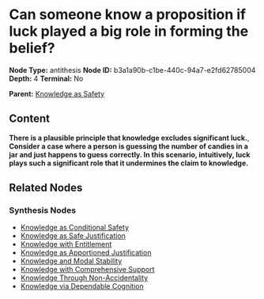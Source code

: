 # Can someone know a proposition if luck played a big role in forming the belief?

**Node Type:** antithesis
**Node ID:** b3a1a90b-c1be-440c-94a7-e2fd62785004
**Depth:** 4
**Terminal:** No

**Parent:** [Knowledge as Safety](knowledge-as-safety-synthesis-799a6367-736c-4d6f-8a5b-c7a2f8b8632f.md)

## Content

**There is a plausible principle that knowledge excludes significant luck.**, **Consider a case where a person is guessing the number of candies in a jar and just happens to guess correctly. In this scenario, intuitively, luck plays such a significant role that it undermines the claim to knowledge.**

## Related Nodes

### Synthesis Nodes

- [Knowledge as Conditional Safety](knowledge-as-conditional-safety-synthesis-a6f0a2b0-1309-46c0-b3fd-e34f2cc23075.md)
- [Knowledge as Safe Justification](knowledge-as-safe-justification-synthesis-160e63db-b7f6-4bf0-8ce9-e24dfdcc75a4.md)
- [Knowledge with Entitlement](knowledge-with-entitlement-synthesis-d9633552-08f0-4050-98dc-0282613b5060.md)
- [Knowledge as Apportioned Justification](knowledge-as-apportioned-justification-synthesis-a6cda9b2-4abf-4fcf-9fc5-5110a8140033.md)
- [Knowledge and Modal Stability](knowledge-and-modal-stability-synthesis-63f25c9b-17dd-4cd0-a738-791263797521.md)
- [Knowledge with Comprehensive Support](knowledge-with-comprehensive-support-synthesis-b1d2b818-b0fe-40a8-9eac-66131a0368d7.md)
- [Knowledge Through Non-Accidentality](knowledge-through-non-accidentality-synthesis-9fb81f08-bb9d-4db0-bc95-64c0606f6b76.md)
- [Knowledge via Dependable Cognition](knowledge-via-dependable-cognition-synthesis-e7d97b8d-ced8-4d6d-af77-12a1f6450b8f.md)
